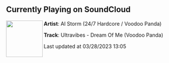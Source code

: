 ## Currently Playing on SoundCloud

[<img align="left" width="100" src="https://i1.sndcdn.com/artworks-RYBsUVkp0nqwSp9p-qqGfxQ-t500x500.jpg">](https://soundcloud.com/alstorm/ultravibes-dream-of-me-voodoo-panda)

**Artist**: Al Storm (24/7 Hardcore / Voodoo Panda) 

**Track**: Ultravibes - Dream Of Me (Voodoo Panda)

Last updated at 03/28/2023 13:05
